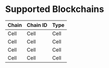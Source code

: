# Supported Blockchains

| Chain | Chain ID | Type |
| ------ | ------ | ------ |
| Cell   | Cell   | Cell   |
| Cell   | Cell   | Cell   |
| Cell   | Cell   | Cell   |
| Cell   | Cell   | Cell   |


